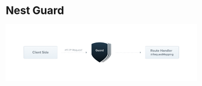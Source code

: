# Nest Guard

![Nest Guard](../public/images/61e594ef6a93fd15eea3b1b7c70e9160909c4be01ede376069fb4bf0065bfd04.png)  
